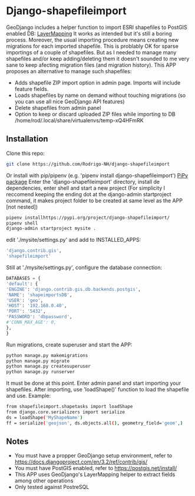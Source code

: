 # Django-shapefileimport

GeoDjango includes a helper function to import ESRI shapefiles to PostGIS enabled DB:  [LayerMapping]
It works as intended but it's still a boring process. Moreover, the usual importing procedure means creating new migrations for each imported shapefile. This is problably OK for sparse importings of a couple of shapefiles. But as I needed to manage many shapefiles and/or keep adding/deleting them it doesn't sounded to me very sane to keep afecting migration files (and migration history).
This APP proposes an alternative to manage such shapefiles:
- Adds shapefile ZIP import option in admin page. Imports will include feature fields.
- Loads shapefiles by name on demand without touching migrations (so you can use all nice GeoDjango API features)
- Delete shapefiles from admin panel
- Option to keep or discard uploaded ZIP files while importing to DB
/home/rod/.local/share/virtualenvs/temp-xQ4HFmRK
## Installation
Clone this repo:
```sh
git clone https://github.com/Rodrigo-NH/django-shapefileimport
```
Or install with pip/pipenv (e.g.  'pipenv install django-shapefileimport') [PiPy package]
Enter the 'django-shapefileimport' directory, install de dependencies, enter shell and start a new project (For simplicity I reccomend keeping the ending dot at the django-admin startproject command, it makes project folder to be created at same level as the APP [not nested])
```sh
pipenv installhttps://pypi.org/project/django-shapefileimport/
pipenv shell
django-admin startproject mysite .
```
edit './mysite/settings.py' and add to INSTALLED_APPS:
```sh
'django.contrib.gis',
'shapefileimport'
```
Still at './mysite/settings.py', configure the database connection:
```py
DATABASES = {
'default': {
'ENGINE': 'django.contrib.gis.db.backends.postgis',
'NAME': 'shapeimportsDB',
'USER': 'geo',
'HOST': '192.168.0.40',
'PORT': '5432',
'PASSWORD': 'dbpassword',
#'CONN_MAX_AGE': 0,
},
}
```
Run migrations, create superuser and start the APP:
```sh
python manage.py makemigrations
python manage.py migrate
python manage.py createsuperuser
python manage.py runserver
```
It must be done at this point. Enter admin panel and start importing your shapefiles.
After importing, use 'loadShape()' function to load the shapefile and use. Example:
```sh
from shapefileimport.shapetasks import loadShape
from django.core.serializers import serialize
ds = loadShape('MyShapeName')
ff = serialize('geojson', ds.objects.all(), geometry_field='geom',)
```

## Notes
- You must have a propper GeoDjango setup environment, refer to https://docs.djangoproject.com/en/3.2/ref/contrib/gis/
- You must have PostGIS enabled, refer to https://postgis.net/install/
- This APP uses GeoDjango's LayerMapping helper to extract fields among other operations
- Only tested against PostreSQL

[LayerMapping]: https://docs.djangoproject.com/en/3.2/ref/contrib/gis/layermapping/
[PiPy package]: https://pypi.org/project/django-shapefileimport/
